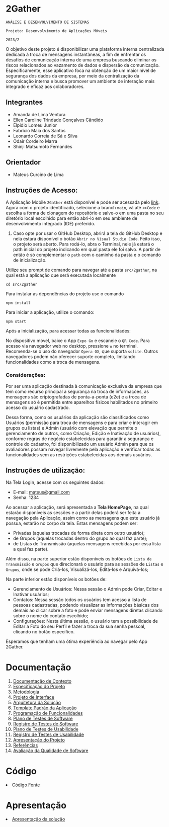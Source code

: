# 2Gather

`ANÁLISE E DESENVOLVIMENTO DE SISTEMAS`

`Projeto: Desenvolvimento de Aplicações Móveis`

`2023/2`

O objetivo deste projeto é disponibilizar uma plataforma interna centralizada dedicada à troca de mensagens instantâneas, a fim de enfrentar os desafios de comunicação interna de uma empresa buscando eliminar os riscos relacionados ao vazamento de dados e dispersão da comunicação.
Especificamente, esse aplicativo foca na obtenção de um maior nível de segurança dos dados da empresa, por meio da centralização da comunicação interna e busca promover um ambiente de interação mais integrado e eficaz aos colaboradores.

## Integrantes

* Amanda de Lima Ventura
* Ellen Caroline Trindade Gonçalves Cândido
* Elpidio Lomeu Junior
* Fabrício Maia dos Santos
* Leonardo Correia de Sá e Silva
* Odair Cordeiro Marra
* Shinji Matsumoto Fernandes

## Orientador

* Mateus Curcino de Lima

## Instruções de Acesso:

A Aplicação Mobile `2Gather` está disponível e pode ser acessada pelo [link](https://github.com/ICEI-PUC-Minas-PMV-ADS/pmv-ads-2023-2-e3-proj-mov-t2-g5-2gather). 
Agora com o projeto identificado, selecione a branch `main`, vá até `<>Code` e escolha a forma de clonagem do repositório e salve-o em uma pasta no seu diretório local escolhido para então abri-lo em seu ambiente de desenvolvimento integrado (IDE) preferido. 

1) Caso opte por usar o GitHub Desktop, abrirá a tela do GitHub Desktop e nela estará disponível o botão `Abrir no Visual Studio Code`. Feito isso, o projeto será aberto. Para rodá-lo, abra o Terminal, nele já estará o path inicial do projeto indicando em qual pasta ele foi salvo. A partir de então é só complementar o `path` com o caminho da pasta e o comando de inicialização.

 Utilize seu prompt de comando para navegar até a pasta `src/2gather`, na qual está a aplicação que será executada localmente
 
`cd src/2gather`

Para instalar as dependências do projeto use o comando

`npm install`

Para iniciar a aplicação, utilize o comando:

`npm start`

Após a inicialização, para acessar todas as funcionalidades:

No dispositivo móvel, baixe o App `Expo Go` e escaneie o `QR Code`.
Para acesso via navegador web no desktop, pressione `w` no terminal. Recomenda-se o uso do navegador `Opera GX`, que suporta `sqlite`. Outros navegadores podem não oferecer suporte completo, limitando funcionalidades como a troca de mensagens.

### Considerações:

Por ser uma aplicação destinada à comunicação exclusiva da empresa que tem como recurso principal a segurança na troca de informações, as mensagens são criptografadas de ponta-a-ponta (e2e) e a troca de mensagens só é permitida entre aparelhos físicos habilitados no primeiro acesso do usuário cadastrado. 

Dessa forma, como os usuários da aplicação são classificados como Usuários (permissão para troca de mensagens e para criar e interagir em grupos ou listas) e Admin (usuário com elevação que permite o gerenciamento de outros, como Criação, Edição e Inativação de usuários), conforme regras de negócio estabelecidas para garantir a segurança e controle do cadastro, foi disponibilizado um usuário Admin para que os avaliadores possam navegar livremente pela aplicação e verificar todas as funcionalidades sem as restrições estabelecidas aos demais usuários.

## Instruções de utilização:

Na Tela Login, acesse com os seguintes dados:
- E-mail: mateus@gmail.com
- Senha: 1234

Ao acessar a aplicação, será apresentada a **Tela HomePage**, na qual estarão disponíveis as sessões e a partir delas poderá ser feita a navegação pela Aplicação, assim como as mensagens que este usuário já possua, estarão no corpo da tela. Estas mensagens podem ser: 

- Privadas (aquelas trocadas de forma direta com outro usuário);
- de Grupos (aquelas trocadas dentro do grupo ao qual faz parte);
- de Listas de Transmissão (aquelas mensagens recebidas por essa lista a qual faz parte).

Além disso, na parte superior estão disponíveis os botões de `Lista de Transmissão` e `Grupos` que direcionará o usuário para as sessões de `Listas` e `Grupos`, onde se pode Criá-los, Visualizá-los, Editá-los e Arquivá-los; 

Na parte inferior estão disponíveis os botões de:

- Gerenciamento de Usuários: Nessa sessão o Admin pode Criar, Editar e Inativar usuários;
- Contatos: Nessa sessão todos os usuários tem acesso a lista de pessoas cadastradas, podendo visualizar as informações básicas dos demais ao clicar sobre a foto 
e pode enviar mensagens diretas clicando sobre o nome do contato escolhido;
- Configurações: Nesta última sessão, o usuário tem a possibilidade de Editar a Foto do seu Perfil e fazer a troca da sua senha pessoal, clicando no botão específico.

Esperamos que tenham uma ótima experiência ao navegar pelo App 2Gather.

# Documentação

<ol>
<li><a href="docs/01-Documentação de Contexto.md"> Documentação de Contexto</a></li>
<li><a href="docs/02-Especificação do Projeto.md"> Especificação do Projeto</a></li>
<li><a href="docs/03-Metodologia.md"> Metodologia</a></li>
<li><a href="docs/04-Projeto de Interface.md"> Projeto de Interface</a></li>
<li><a href="docs/05-Arquitetura da Solução.md"> Arquitetura da Solução</a></li>
<li><a href="docs/06-Template Padrão da Aplicação.md"> Template Padrão da Aplicação</a></li>
<li><a href="docs/07-Programação de Funcionalidades.md"> Programação de Funcionalidades</a></li>
<li><a href="docs/08-Plano de Testes de Software.md"> Plano de Testes de Software</a></li>
<li><a href="docs/09-Registro de Testes de Software.md"> Registro de Testes de Software</a></li>
<li><a href="docs/10-Plano de Testes de Usabilidade.md"> Plano de Testes de Usabilidade</a></li>
<li><a href="docs/11-Registro de Testes de Usabilidade.md"> Registro de Testes de Usabilidade</a></li>
<li><a href="docs/12-Apresentação do Projeto.md"> Apresentação do Projeto</a></li>
<li><a href="docs/13-Referências.md"> Referências</a></li>
<li><a href="docs/14-Avaliação da Qualidade de Software.md"> Avaliação da Qualidade de Software</a></li>
</ol>

# Código

<li><a href="src"> Código Fonte</a></li>

# Apresentação

<li><a href="presentation/README.md"> Apresentação da solução</a></li>
